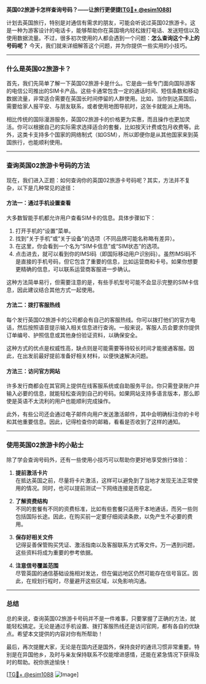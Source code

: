**英国02旅游卡怎样查询号码？——让旅行更便捷[[TG💪+ @esim1088](https://t.me/s/esim1088)]**

计划去英国旅行，特别是对通信有需求的朋友，可能会听说过英国02旅游卡。这是一种为游客设计的电话卡，能够帮助你在英国境内轻松拨打电话、发送短信以及使用数据流量。不过，很多初次使用的人都会遇到一个问题：**怎么查询这个卡上的号码呢？** 今天，我们就来详细解答这个问题，并为你提供一些实用的小技巧。

---

### 什么是英国02旅游卡？

首先，我们先简单了解一下英国02旅游卡是什么。它是由一些专门面向国际游客的电信公司推出的SIM卡产品。这些卡通常包含一定的通话时间、短信条数和移动数据流量，非常适合需要在英国长时间停留的人群使用。比如，当你到达英国后，需要给家人报平安、与朋友联系，或者使用地图导航时，这张卡就能派上用场。

相比传统的国际漫游服务，英国02旅游卡的价格更为实惠，而且操作也更加灵活。你可以根据自己的实际需求选择适合的套餐，比如按天计费或包月收费等。此外，这类卡支持多个国家的网络制式（如GSM），所以即便你是从其他国家来到英国旅行，也能顺利使用。

---

### 查询英国02旅游卡号码的方法

现在，我们进入正题：如何查询你的英国02旅游卡号码呢？其实，方法并不复杂，以下是几种常见的途径：

#### 方法一：通过手机设置查看
大多数智能手机都允许用户查看SIM卡的信息。具体步骤如下：

1. 打开手机的“设置”菜单。
2. 找到“关于手机”或“关于设备”的选项（不同品牌可能名称略有差异）。
3. 在这里，你会看到一个名为“SIM卡信息”或“SIM状态”的选项。
4. 点击进去，就可以看到你的IMSI码（即国际移动用户识别码）。虽然IMSI码不是直接的手机号码，但它包含了重要的信息，比如运营商和卡号。如果你想要更精确的信息，可以联系运营商客服进一步确认。

这种方法简单易行，但需要注意的是，有些手机型号可能不会显示完整的SIM卡信息，因此建议结合其他方式一起使用。

#### 方法二：拨打客服热线
每个发行英国02旅游卡的公司都会有自己的客服热线。你可以拨打他们的官方电话，然后按照语音提示输入相关信息进行查询。一般来说，客服人员会要求你提供订单编号、护照信息或其他身份验证资料，以确保安全。

这种方式的优点是权威性高，缺点则是可能需要等待较长时间才能接通客服。因此，在出发前最好提前准备好相关材料，以便快速解决问题。

#### 方法三：访问官方网站
许多发行商都会在其官网上提供在线客服系统或自助服务平台。你只需登录账户并输入必要的信息，就能轻松查询到自己的号码。如果网站支持多语言版本，那么即使是英语不太流利的用户也能顺利完成操作。

此外，有些公司还会通过电子邮件向用户发送激活邮件，其中会明确标注你的卡号和其他重要信息。因此，记得检查你的邮箱，看看是否收到了这样的通知。

---

### 使用英国02旅游卡的小贴士

除了学会查询号码外，还有一些使用小技巧可以帮助你更好地享受旅行体验：

1. **提前激活卡片**  
   在抵达英国之前，尽量将卡片激活，这样可以避免到了当地才发现无法正常使用的情况。同时，也可以提前测试一下网络连接是否稳定。

2. **了解资费结构**  
   不同的套餐有不同的资费标准，比如有些套餐只适用于本地通话，而另一些则包括国际长途。因此，在购买前一定要仔细阅读条款，以免产生不必要的费用。

3. **保存好相关文件**  
   记得妥善保管购买凭证、激活指南以及客服联系方式等文件。万一遇到问题，这些资料将成为重要的参考依据。

4. **注意信号覆盖范围**  
   尽管英国的通信基础设施相对发达，但在偏远地区仍然可能存在信号盲区。因此，在规划行程时，尽量避开这些区域，以免影响沟通。

---

### 总结

总的来说，查询英国02旅游卡号码并不是一件难事，只要掌握了正确的方法，就能轻松搞定。无论是通过手机设置、拨打客服热线还是访问官网，都有各自的优缺点。希望本文提供的内容对你有所帮助！

最后，再次提醒大家，无论是在国内还是国外，保持良好的通讯习惯非常重要。特别是在异国他乡，及时与亲友保持联系不仅能增进感情，还能在紧急情况下获得及时的帮助。祝你旅途愉快！

[[TG💪+ @esim1088](https://t.me/s/esim1088) ![Image](https://i.postimg.cc/4NQfJmqS/Snipaste-2025-05-13-00-14-12.png)]